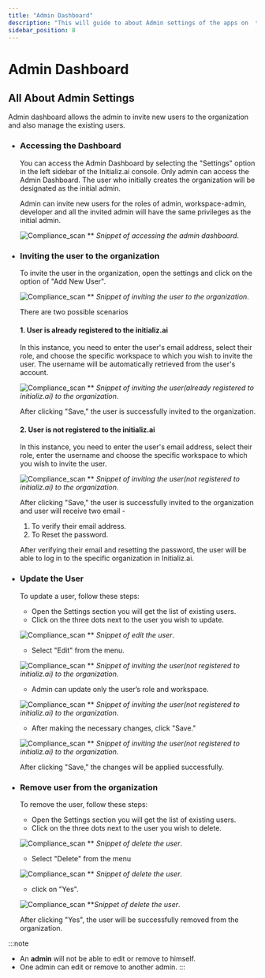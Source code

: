 ```yaml
---
title: "Admin Dashboard"
description: "This will guide to about Admin settings of the apps on  the Initializ Console."
sidebar_position: 8
---
```


# Admin Dashboard

## All About Admin Settings

 Admin dashboard allows the admin to invite new users to the organization and also manage the existing users.

- ### Accessing the Dashboard

   You can access the Admin Dashboard by selecting the "Settings" option in the left sidebar of the Initializ.ai console. Only admin can access the Admin Dashboard. The user who initially creates the organization will be designated as the initial admin.

   Admin can invite new users for the roles of admin, workspace-admin, developer and all the invited admin will have the same privileges as the initial admin.

   ![Compliance_scan](/assets/admin_dashboard/AccessDashboard.png)
   \*\* _Snippet of accessing the admin dashboard_.

- ### Inviting the user to the organization
   
   To invite the user in the organization, open the settings and click on the option of "Add New User".

    ![Compliance_scan](/assets/admin_dashboard/add_user.png)
    \*\* _Snippet of inviting the user to the organization_.

    There are two possible scenarios
    #### 1. User is already registered to the initializ.ai 
    In this instance, you need to enter the user's email address, select their role, and choose the specific workspace to which you wish to invite the user. The username will be automatically retrieved from the user's account.

    ![Compliance_scan](/assets/admin_dashboard/registered_user.png)
     \*\* _Snippet of inviting the user(already registered to initializ.ai) to the organization_.

    After clicking "Save," the user is successfully invited to the organization. 

    #### 2. User is not registered to the initializ.ai 
    In this instance, you need to enter the user's email address, select their role, enter the username and choose the specific workspace to which you wish to invite the user.

    ![Compliance_scan](/assets/admin_dashboard/not_registered_user.png)
     \*\* _Snippet of inviting the user(not registered to initializ.ai) to the organization_.

    After clicking "Save," the user is successfully invited to the organization and user will receive two email - 
    1. To verify their email address.
    2. To Reset the password.


    After verifying their email and resetting the password, the user will be able to log in to the specific organization in Initializ.ai.

- ### Update the User
    To update a user, follow these steps:

    - Open the Settings section you will get the list of existing users.
    - Click on the three dots next to the user you wish to update.

    ![Compliance_scan](/assets/admin_dashboard/user_edit_threeDot.png)
    \*\* _Snippet of edit the user_.

    - Select "Edit" from the menu.

    ![Compliance_scan](/assets/admin_dashboard/user_edit.png)
    \*\* _Snippet of inviting the user(not registered to initializ.ai) to the organization_.


    - Admin can update only the user’s role and workspace.

    ![Compliance_scan](/assets/admin_dashboard/edit_user_info.png)
     \*\* _Snippet of inviting the user(not registered to initializ.ai) to the organization_.


    - After making the necessary changes, click "Save."

    ![Compliance_scan](/assets/admin_dashboard/edit_user_info_save.png)
     \*\* _Snippet of inviting the user(not registered to initializ.ai) to the organization_.

    After clicking "Save," the changes will be applied successfully.

- ### Remove user from the organization
    
    To remove the user, follow these steps:

    - Open the Settings section you will get the list of existing users.
    - Click on the three dots next to the user you wish to delete.
     
    ![Compliance_scan](/assets/admin_dashboard/user_edit_threeDot.png)
    \*\* _Snippet of delete the user_.

    - Select "Delete" from the menu

    ![Compliance_scan](/assets/admin_dashboard/user_delete.png)
    \*\* _Snippet of delete the user_.

    - click on "Yes".

    ![Compliance_scan](/assets/admin_dashboard/delete_user_org.png)
    \*\*_Snippet of delete the user_.

    After clicking "Yes", the user will be successfully removed from the organization.



:::note
- An **admin** will not be able to edit or remove to himself.
- One admin can edit or remove to another admin.
:::